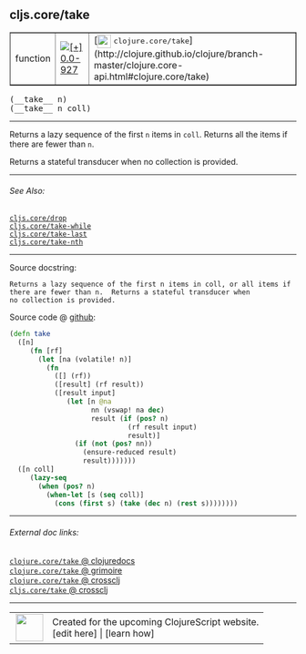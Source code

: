 ## cljs.core/take



 <table border="1">
<tr>
<td>function</td>
<td><a href="https://github.com/cljsinfo/cljs-api-docs/tree/0.0-927"><img valign="middle" alt="[+] 0.0-927" title="Added in 0.0-927" src="https://img.shields.io/badge/+-0.0--927-lightgrey.svg"></a> </td>
<td>
[<img height="24px" valign="middle" src="http://i.imgur.com/1GjPKvB.png"> <samp>clojure.core/take</samp>](http://clojure.github.io/clojure/branch-master/clojure.core-api.html#clojure.core/take)
</td>
</tr>
</table>


 <samp>
(__take__ n)<br>
</samp>
 <samp>
(__take__ n coll)<br>
</samp>

---

Returns a lazy sequence of the first `n` items in `coll`. Returns all the items
if there are fewer than `n`.

Returns a stateful transducer when no collection is provided.



---


###### See Also:

[`cljs.core/drop`](../cljs.core/drop.md)<br>
[`cljs.core/take-while`](../cljs.core/take-while.md)<br>
[`cljs.core/take-last`](../cljs.core/take-last.md)<br>
[`cljs.core/take-nth`](../cljs.core/take-nth.md)<br>

---


Source docstring:

```
Returns a lazy sequence of the first n items in coll, or all items if
there are fewer than n.  Returns a stateful transducer when
no collection is provided.
```


Source code @ [github](https://github.com/clojure/clojurescript/blob/r3149/src/cljs/cljs/core.cljs#L4067-L4090):

```clj
(defn take
  ([n]
     (fn [rf]
       (let [na (volatile! n)]
         (fn
           ([] (rf))
           ([result] (rf result))
           ([result input]
              (let [n @na
                    nn (vswap! na dec)
                    result (if (pos? n)
                             (rf result input)
                             result)]
                (if (not (pos? nn))
                  (ensure-reduced result)
                  result)))))))
  ([n coll]
     (lazy-seq
       (when (pos? n)
         (when-let [s (seq coll)]
           (cons (first s) (take (dec n) (rest s))))))))
```

<!--
Repo - tag - source tree - lines:

 <pre>
clojurescript @ r3149
└── src
    └── cljs
        └── cljs
            └── <ins>[core.cljs:4067-4090](https://github.com/clojure/clojurescript/blob/r3149/src/cljs/cljs/core.cljs#L4067-L4090)</ins>
</pre>

-->

---



###### External doc links:

[`clojure.core/take` @ clojuredocs](http://clojuredocs.org/clojure.core/take)<br>
[`clojure.core/take` @ grimoire](http://conj.io/store/v1/org.clojure/clojure/1.7.0-beta3/clj/clojure.core/take/)<br>
[`clojure.core/take` @ crossclj](http://crossclj.info/fun/clojure.core/take.html)<br>
[`cljs.core/take` @ crossclj](http://crossclj.info/fun/cljs.core.cljs/take.html)<br>

---

 <table>
<tr><td>
<img valign="middle" align="right" width="48px" src="http://i.imgur.com/Hi20huC.png">
</td><td>
Created for the upcoming ClojureScript website.<br>
[edit here] | [learn how]
</td></tr></table>

[edit here]:https://github.com/cljsinfo/cljs-api-docs/blob/master/cljsdoc/cljs.core/take.cljsdoc
[learn how]:https://github.com/cljsinfo/cljs-api-docs/wiki/cljsdoc-files

<!--

This information was too distracting to show to readers, but I'll leave it
commented here since it is helpful to:

- pretty-print the data used to generate this document
- and show how to retrieve that data



The API data for this symbol:

```clj
{:description "Returns a lazy sequence of the first `n` items in `coll`. Returns all the items\nif there are fewer than `n`.\n\nReturns a stateful transducer when no collection is provided.",
 :ns "cljs.core",
 :name "take",
 :signature ["[n]" "[n coll]"],
 :history [["+" "0.0-927"]],
 :type "function",
 :related ["cljs.core/drop"
           "cljs.core/take-while"
           "cljs.core/take-last"
           "cljs.core/take-nth"],
 :full-name-encode "cljs.core/take",
 :source {:code "(defn take\n  ([n]\n     (fn [rf]\n       (let [na (volatile! n)]\n         (fn\n           ([] (rf))\n           ([result] (rf result))\n           ([result input]\n              (let [n @na\n                    nn (vswap! na dec)\n                    result (if (pos? n)\n                             (rf result input)\n                             result)]\n                (if (not (pos? nn))\n                  (ensure-reduced result)\n                  result)))))))\n  ([n coll]\n     (lazy-seq\n       (when (pos? n)\n         (when-let [s (seq coll)]\n           (cons (first s) (take (dec n) (rest s))))))))",
          :title "Source code",
          :repo "clojurescript",
          :tag "r3149",
          :filename "src/cljs/cljs/core.cljs",
          :lines [4067 4090]},
 :full-name "cljs.core/take",
 :clj-symbol "clojure.core/take",
 :docstring "Returns a lazy sequence of the first n items in coll, or all items if\nthere are fewer than n.  Returns a stateful transducer when\nno collection is provided."}

```

Retrieve the API data for this symbol:

```clj
;; from Clojure REPL
(require '[clojure.edn :as edn])
(-> (slurp "https://raw.githubusercontent.com/cljsinfo/cljs-api-docs/catalog/cljs-api.edn")
    (edn/read-string)
    (get-in [:symbols "cljs.core/take"]))
```

-->
